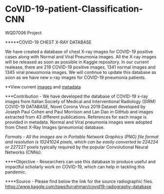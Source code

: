# CoVID-19-patient-Classification-CNN
WQD7006 Project 


*****COVID-19 CHEST X-RAY DATABASE


We have created a database of chest X-ray images for COVID-19 positive cases along with Normal and Viral Pneumonia images. All the X-ray images will be released as soon as possible in Kaggle repository. In our current realease, there are 219 COVID-19 positive images, 1341 normal images and 1345 viral pneuomonia images. We will continue to update this database as soon as we have new x-ray images for COVID-19 pneumonia patients.  

**View current [images](images) and [metadata](metadata.csv)

***Contribution
    - We have developed the database of COVID-19 x-ray images from Italian Society of Medical and Interventional Radiology (SIRM) COVID-19 DATABASE, Novel Corona Virus 2019 Dataset developed by Joseph Paul Cohen and Paul Morrison and Lan Dao in GitHub and images extracted from 43 different publications. References for each image is provided in metadata. Normal and Viral pneumonia images were adopted from Chest X-Ray Images (pneumonia) database.   

***Formats
    - All the images are in Portable Network Graphics (PNG) file format and resolution is 1024*1024 pixels, which can be easily converted to 224*224 or 227*227 pixels typically required by the popular Convolutional Neural Networks (CNNs).

****Objective
    -  Researchers can use this database to produce useful and impactful scholarly work on COVID-19, which can help in tackling this pandemic. 
    
****Source
    -  Please find below the link for the source radiographic files.
    https://www.kaggle.com/tawsifurrahman/covid19-radiography-database




